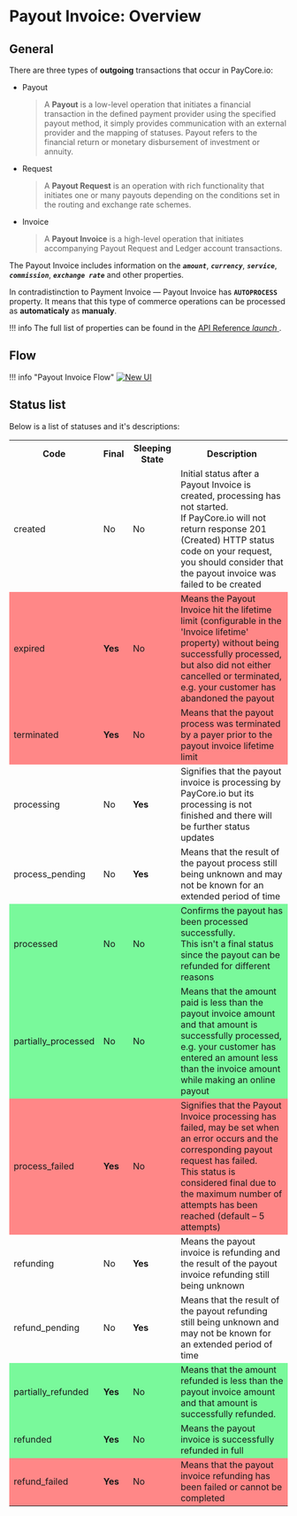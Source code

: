 # Payout Invoice: Overview

## General

There are three types of **outgoing** transactions that occur in PayCore.io:

- Payout 

    > A **Payout** is a low-level operation that initiates a financial transaction in the defined payment provider using the specified payout method, it simply provides communication with an external provider and the mapping of statuses. Payout refers to the financial return or monetary disbursement of investment or annuity.

- Request

    > A **Payout Request** is an operation with rich functionality that initiates one or many payouts depending on the conditions set in the routing and exchange rate schemes.

- Invoice

    > A **Payout Invoice** is a high-level operation that initiates accompanying Payout Request and Ledger account transactions.


The Payout Invoice includes information on the **_```amount```_**, **_```currency```_**, **_```service```_**, **_```commission```_**, **_```exchange rate```_** and other properties. 

In contradistinction to Payment Invoice — Payout Invoice has **```AUTOPROCESS```** property.
It means that this type of commerce operations can be processed as **automaticaly** as **manualy**.

!!! info
    The full list of properties can be found in the <a href="http://apidoc.paycore.io/" target="_blank" rel="noopener"> API Reference <i class="md-icon">launch</i> </a>.

## Flow

!!! info "Payout Invoice Flow"
    [![New UI](images/payout_invoice_flow.png)](images/payout_invoice_flow.png)

## Status list

Below is a list of statuses and it's descriptions:
<table>
<tr ><th><b>Code</b></th><th><b>Final</b></th><th><b>Sleeping State</b></th><th><b>Description</b></th></tr>

<tr><td>created</td><td>No</td><td>No</td><td>Initial status after a Payout Invoice is created, processing has not started. <br> If PayCore.io will not return response 201 (Created) HTTP status code on your request, you should consider that the payout invoice was failed to be created</td></tr>
<tr style="background-color:#ff8787"><td>expired</td><td><b>Yes</b></td><td>No</td><td>Means the Payout Invoice hit the lifetime limit (configurable in the 'Invoice lifetime' property) without being successfully processed, but also did not either cancelled or terminated, e.g. your customer has abandoned the payout</td></tr>
<tr style="background-color:#ff8787"><td>terminated</td><td><b>Yes</b></td><td>No</td><td>Means that the payout process was terminated by a payer prior to the payout invoice lifetime limit</td></tr>
<tr><td>processing</td><td>No</td><td><b>Yes</b></td><td>Signifies that the payout invoice is processing by PayCore.io but its processing is not finished and there will be further status updates</td></tr>
<tr><td>process_pending</td><td>No</td><td><b>Yes</b></td><td>Means that the result of the payout process still being unknown and may not be known for an extended period of time</td></tr>
<tr style="background-color:#79f99b"><td>processed</td><td>No</td><td>No</td><td>Confirms the payout has been processed successfully. <br> This isn't a final status since the payout can be refunded for different reasons</td></tr>
<tr style="background-color:#79f99b"><td>partially_processed</td><td>No</td><td>No</td><td>Means that the amount paid is less than the payout invoice amount and that amount is successfully processed, e.g. your customer has entered an amount less than the invoice amount while making an online payout</td></tr>
<tr style="background-color:#ff8787"><td>process_failed</td><td><b>Yes</b></td><td>No</td><td>Signifies that the Payout Invoice processing has failed, may be set when an error occurs and the corresponding payout request has failed. <br> This status is considered final due to the maximum number of attempts has been reached (default – 5 attempts)</td></tr>
<tr><td>refunding</td><td>No</td><td><b>Yes</b></td><td> Means the payout invoice is refunding and the result of the payout invoice refunding still being unknown</td></tr>
<tr><td>refund_pending</td><td>No</td><td><b>Yes</b></td><td> Means that the result of the payout refunding still being unknown and may not be known for an extended period of time</td></tr>
<tr style="background-color:#79f99b"><td>partially_refunded</td><td><b>Yes</b></td><td>No</td><td>Means that the amount refunded is less than the payout invoice amount and that amount is successfully refunded.</td></tr>
<tr style="background-color:#79f99b"><td>refunded</td><td><b>Yes</b></td><td>No</td><td>Means the payout invoice is successfully refunded in full</td></tr>
<tr style="background-color:#ff8787"><td>refund_failed</td><td><b>Yes</b></td><td>No</td><td>Means that the payout invoice refunding has been failed or cannot be completed</td></tr>


</table>

